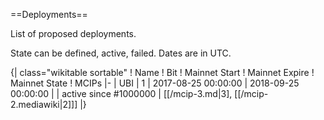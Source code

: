 ==Deployments==

List of proposed deployments.

State can be defined, active, failed. Dates are in UTC.

{| class="wikitable sortable"
! Name
! Bit
! Mainnet Start
! Mainnet Expire
! Mainnet State
! MCIPs
|-
| UBI
| 1
| 2017-08-25 00:00:00
| 2018-09-25 00:00:00
| | active since #1000000
| [[/mcip-3.md|3], [[/mcip-2.mediawiki|2]]]
|}
